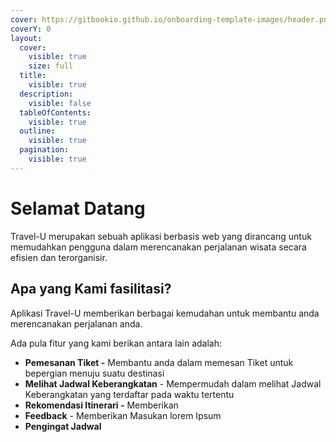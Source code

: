 ```yaml
---
cover: https://gitbookio.github.io/onboarding-template-images/header.png
coverY: 0
layout:
  cover:
    visible: true
    size: full
  title:
    visible: true
  description:
    visible: false
  tableOfContents:
    visible: true
  outline:
    visible: true
  pagination:
    visible: true
---
```


# Selamat Datang

Travel-U merupakan sebuah aplikasi berbasis web yang dirancang untuk memudahkan pengguna dalam merencanakan perjalanan wisata secara efisien dan terorganisir.&#x20;



## Apa yang Kami fasilitasi?

Aplikasi Travel-U memberikan berbagai kemudahan untuk membantu anda merencanakan perjalanan anda.

Ada pula fitur yang kami berikan antara lain adalah:

* **Pemesanan Tiket  -** Membantu anda dalam memesan Tiket untuk bepergian menuju suatu destinasi
* **Melihat Jadwal Keberangkatan** - Mempermudah dalam melihat Jadwal Keberangkatan yang terdaftar pada waktu tertentu
* **Rekomendasi Itinerari -** Memberikan&#x20;
* **Feedback** - Memberikan Masukan lorem Ipsum
* **Pengingat Jadwal**
